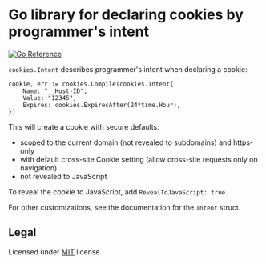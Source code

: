 # Go library for declaring cookies by programmer's intent
[![Go Reference](https://pkg.go.dev/badge/github.com/dottedmag/cookies.svg)](https://pkg.go.dev/github.com/dottedmag/cookies)

`cookies.Intent` describes programmer's intent when declaring a cookie:

    cookie, err := cookies.Compile(cookies.Intent{
        Name: "__Host-ID",
        Value: "12345",
        Expires: cookies.ExpiresAfter(24*time.Hour),
    })

This will create a cookie with secure defaults:
 - scoped to the current domain (not revealed to subdomains) and https-only
 - with default cross-site Cookie setting (allow cross-site requests only on navigation)
 - not revealed to JavaScript

To reveal the cookie to JavaScript, add `RevealToJavaScript: true`.

For other customizations, see the documentation for the `Intent` struct.

## Legal

Licensed under [MIT](LICENSE) license.
